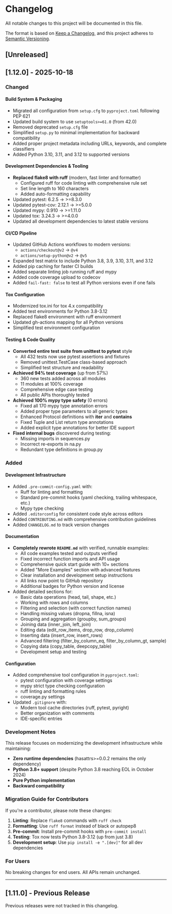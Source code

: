 # Changelog

All notable changes to this project will be documented in this file.

The format is based on [Keep a Changelog](https://keepachangelog.com/en/1.0.0/),
and this project adheres to [Semantic Versioning](https://semver.org/spec/v2.0.0.html).

## [Unreleased]

## [1.12.0] - 2025-10-18

### Changed

#### Build System & Packaging
- Migrated all configuration from `setup.cfg` to `pyproject.toml` following PEP 621
- Updated build system to use `setuptools>=61.0` (from 42.0)
- Removed deprecated `setup.cfg` file
- Simplified `setup.py` to minimal implementation for backward compatibility
- Added proper project metadata including URLs, keywords, and complete classifiers
- Added Python 3.10, 3.11, and 3.12 to supported versions

#### Development Dependencies & Tooling
- **Replaced flake8 with ruff** (modern, fast linter and formatter)
  - Configured ruff for code linting with comprehensive rule set
  - Set line length to 160 characters
  - Added auto-formatting capability
- Updated pytest: 6.2.5 → >=8.3.0
- Updated pytest-cov: 2.12.1 → >=5.0.0
- Updated mypy: 0.910 → >=1.11.0
- Updated tox: 3.24.3 → >=4.0.0
- Updated all development dependencies to latest stable versions

#### CI/CD Pipeline
- Updated GitHub Actions workflows to modern versions:
  - `actions/checkout@v2` → `@v4`
  - `actions/setup-python@v2` → `@v5`
- Expanded test matrix to include Python 3.8, 3.9, 3.10, 3.11, and 3.12
- Added pip caching for faster CI builds
- Added separate linting job running ruff and mypy
- Added code coverage upload to codecov
- Added `fail-fast: false` to test all Python versions even if one fails

#### Tox Configuration
- Modernized tox.ini for tox 4.x compatibility
- Added test environments for Python 3.8-3.12
- Replaced flake8 environment with ruff environment
- Updated gh-actions mapping for all Python versions
- Simplified test environment configuration

#### Testing & Code Quality
- **Converted entire test suite from unittest to pytest** style
  - All 432 tests now use pytest assertions and fixtures
  - Removed unittest.TestCase class-based approach
  - Simplified test structure and readability
- **Achieved 94% test coverage** (up from 57%)
  - 360 new tests added across all modules
  - 11 modules at 100% coverage
  - Comprehensive edge case testing
  - All public APIs thoroughly tested
- **Achieved 100% mypy type safety** (0 errors)
  - Fixed all 170 mypy type annotation errors
  - Added proper type parameters to all generic types
  - Enhanced Protocol definitions with __iter__ and __contains__
  - Fixed Tuple and List return type annotations
  - Added explicit type annotations for better IDE support
- **Fixed internal bugs** discovered during testing:
  - Missing imports in sequences.py
  - Incorrect re-exports in na.py
  - Redundant type definitions in group.py

### Added

#### Development Infrastructure
- Added `.pre-commit-config.yaml` with:
  - Ruff for linting and formatting
  - Standard pre-commit hooks (yaml checking, trailing whitespace, etc.)
  - Mypy type checking
- Added `.editorconfig` for consistent code style across editors
- Added `CONTRIBUTING.md` with comprehensive contribution guidelines
- Added `CHANGELOG.md` to track version changes

#### Documentation
- **Completely rewrote `README.md`** with verified, runnable examples:
  - All code examples tested and outputs verified
  - Fixed incorrect function imports and API usage
  - Comprehensive quick start guide with 10+ sections
  - Added "More Examples" section with advanced features
  - Clear installation and development setup instructions
  - All links now point to GitHub repository
  - Additional badges for Python version and license
- Added detailed sections for:
  - Basic data operations (head, tail, shape, etc.)
  - Working with rows and columns
  - Filtering and selection (with correct function names)
  - Handling missing values (dropna, fillna, isna)
  - Grouping and aggregation (groupby, sum_groups)
  - Joining data (inner_join, left_join)
  - Editing data (edit_row_items, drop_row, drop_column)
  - Inserting data (insert_row, insert_rows)
  - Advanced filtering (filter_by_column_eq, filter_by_column_gt, sample)
  - Copying data (copy_table, deepcopy_table)
  - Development setup and testing

#### Configuration
- Added comprehensive tool configuration in `pyproject.toml`:
  - pytest configuration with coverage settings
  - mypy strict type checking configuration
  - ruff linting and formatting rules
  - coverage.py settings
- Updated `.gitignore` with:
  - Modern tool cache directories (ruff, pytest, pyright)
  - Better organization with comments
  - IDE-specific entries

### Development Notes

This release focuses on modernizing the development infrastructure while maintaining:
- **Zero runtime dependencies** (hasattrs>=0.0.2 remains the only dependency)
- **Python 3.8+ support** (despite Python 3.8 reaching EOL in October 2024)
- **Pure Python implementation**
- **Backward compatibility**

### Migration Guide for Contributors

If you're a contributor, please note these changes:

1. **Linting**: Replace `flake8` commands with `ruff check`
2. **Formatting**: Use `ruff format` instead of black or autopep8
3. **Pre-commit**: Install pre-commit hooks with `pre-commit install`
4. **Testing**: Tox now tests Python 3.8-3.12 (up from just 3.8)
5. **Development setup**: Use `pip install -e ".[dev]"` for all dev dependencies

### For Users

No breaking changes for end users. All APIs remain unchanged.

---

## [1.11.0] - Previous Release

Previous releases were not tracked in this changelog.

